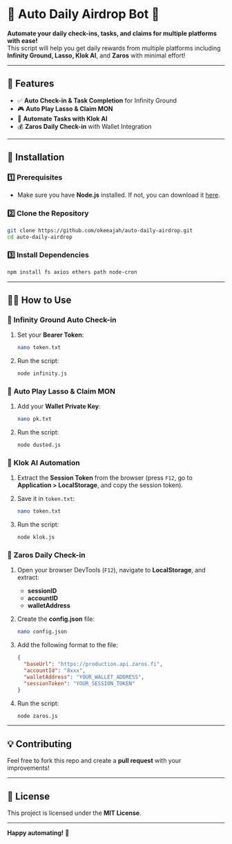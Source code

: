 # 🎉 **Auto Daily Airdrop Bot** 🎉

**Automate your daily check-ins, tasks, and claims for multiple platforms with ease!**  
This script will help you get daily rewards from multiple platforms including **Infinity Ground, Lasso, Klok AI**, and **Zaros** with minimal effort!

---

## 🧩 Features
- ✅ **Auto Check-in & Task Completion** for Infinity Ground
- 🎮 **Auto Play Lasso & Claim MON**
- 🤖 **Automate Tasks with Klok AI**
- 💰 **Zaros Daily Check-in** with Wallet Integration

---

## 🚀 Installation

### 1️⃣ Prerequisites
- Make sure you have **Node.js** installed. If not, you can download it [here](https://nodejs.org/).

### 2️⃣ Clone the Repository

```bash
git clone https://github.com/okeeajah/auto-daily-airdrop.git
cd auto-daily-airdrop
```

### 3️⃣ Install Dependencies

```bash
npm install fs axios ethers path node-cron
```

---

## 🏃‍♂️ How to Use

### 🔹 **Infinity Ground Auto Check-in**
1. Set your **Bearer Token**:

   ```bash
   nano token.txt
   ```

2. Run the script:

   ```bash
   node infinity.js
   ```

### 🔹 **Auto Play Lasso & Claim MON**
1. Add your **Wallet Private Key**:

   ```bash
   nano pk.txt
   ```

2. Run the script:

   ```bash
   node dusted.js
   ```

### 🔹 **Klok AI Automation**
1. Extract the **Session Token** from the browser (press `F12`, go to **Application > LocalStorage**, and copy the session token).

2. Save it in `token.txt`:

   ```bash
   nano token.txt
   ```

3. Run the script:

   ```bash
   node klok.js
   ```

### 🔹 **Zaros Daily Check-in**
1. Open your browser DevTools (`F12`), navigate to **LocalStorage**, and extract:
   - **sessionID**
   - **accountID**
   - **walletAddress**

2. Create the **config.json** file:

   ```bash
   nano config.json
   ```

3. Add the following format to the file:

   ```json
   {
     "baseUrl": "https://production.api.zaros.fi",
     "accountId": "8xxx",
     "walletAddress": "YOUR_WALLET_ADDRESS",
     "sessionToken": "YOUR_SESSION_TOKEN"
   }
   ```

4. Run the script:

   ```bash
   node zaros.js
   ```

---

## 💡 Contributing
Feel free to fork this repo and create a **pull request** with your improvements!

---

## 📜 License
This project is licensed under the **MIT License**.

---

**Happy automating!** 🚀
